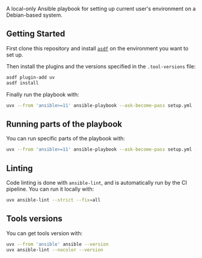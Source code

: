 A local-only Ansible playbook for setting up current user's environment on a Debian-based system.

## Getting Started

First clone this repository and install [`asdf`](https://asdf-vm.com/guide/getting-started.html) on the environment you want to set up.

Then install the plugins and the versions specified in the `.tool-versions` file:
```bash
asdf plugin-add uv
asdf install
```

Finally run the playbook with:

```bash
uvx --from 'ansible>=11' ansible-playbook --ask-become-pass setup.yml
```

## Running parts of the playbook

You can run specific parts of the playbook with:

```bash
uvx --from 'ansible>=11' ansible-playbook --ask-become-pass setup.yml --tags <tag>
```

## Linting

Code linting is done with `ansible-lint`, and is automatically run by the CI pipeline. You can run it locally with:

```bash
uvx ansible-lint --strict --fix=all
```

## Tools versions

You can get tools version with:

```bash
uvx --from 'ansible' ansible --version
uvx ansible-lint --nocolor --version
```
